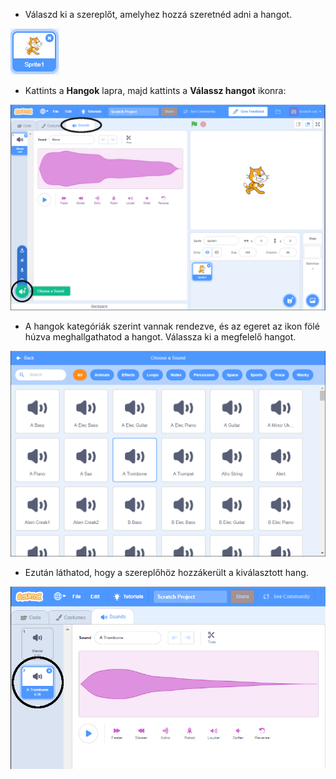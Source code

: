 + Válaszd ki a szereplőt, amelyhez hozzá szeretnéd adni a hangot.

![szereplő](images/sprite-select.png)

+ Kattints a **Hangok** lapra, majd kattints a **Válassz hangot** ikonra:

![hangok és hang kiválasztás kiemelve](images/import-sound.png)

+ A hangok kategóriák szerint vannak rendezve, és az egeret az ikon fölé húzva meghallgathatod a hangot. Válassza ki a megfelelő hangot.

![hangok menü](images/choose-sound.png)

+ Ezután láthatod, hogy a szereplőhöz hozzákerült a kiválasztott hang.

![új hang megjelenik a szereplő mellett](images/sound-imported.png)